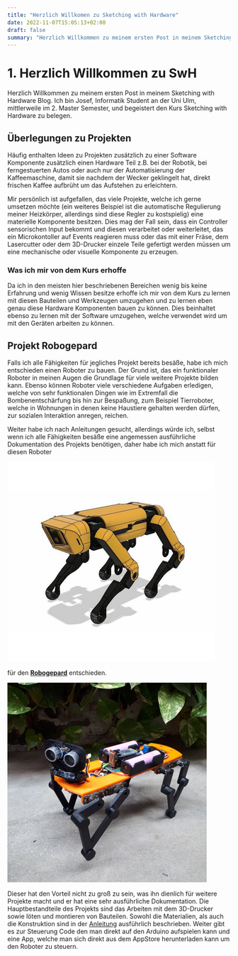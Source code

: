```yaml
---
title: "Herzlich Willkomen zu Sketching with Hardware"
date: 2022-11-07T15:05:13+02:00
draft: false
summary: "Herzlich Willkommen zu meinem ersten Post in meinem Sketching with Hardware Blog. In diesem Post erkläre ich, wieso ich im Kurs SwH bin und was ich mir davon erhoffe. Ebenso gehe ich kurz auf ein Projekt ein, welches ich gerne verfolgen würde, wenn ich den Kurs abgeschlossen habe."
---
```

# 1. Herzlich Willkommen zu SwH
Herzlich Willkommen zu meinem ersten Post in meinem Sketching with Hardware Blog.
Ich bin Josef, Informatik Student an der Uni Ulm, mittlerweile im 2. Master Semester, und begeistert den Kurs Sketching with Hardware zu belegen.

## Überlegungen zu Projekten

Häufig enthalten Ideen zu Projekten zusätzlich zu einer Software Komponente zusätzlich einen Hardware Teil z.B. bei der Robotik, bei ferngestuerten Autos oder auch nur der Automatisierung der Kaffeemaschine, damit sie nachdem der Wecker geklingelt hat, direkt frischen Kaffee aufbrüht um das Aufstehen zu erleichtern.

Mir persönlich ist aufgefallen, das viele Projekte, welche ich gerne umsetzen möchte (ein weiteres Beispiel ist die automatische Regulierung meiner Heizkörper, allerdings sind diese Regler zu kostspielig) eine materielle Komponente besitzen. Dies mag der Fall sein, dass ein Controller sensorischen Input bekommt und diesen verarbeitet oder weiterleitet, das ein Microkontoller auf Events reagieren muss oder das mit einer Fräse, dem Lasercutter oder dem 3D-Drucker einzele Teile gefertigt werden müssen um eine mechanische oder visuelle Komponente zu erzeugen.

### Was ich mir von dem Kurs erhoffe

Da ich in den meisten hier beschriebenen Bereichen wenig bis keine Erfahrung und wenig Wissen besitze erhoffe ich mir von dem Kurs zu lernen mit diesen Bauteilen und Werkzeugen umzugehen und zu lernen eben genau diese Hardware Komponenten bauen zu können. Dies beinhaltet ebenso zu lernen mit der Software umzugehen, welche verwendet wird um mit den Geräten arbeiten zu können.

## Projekt Robogepard

Falls ich alle Fähigkeiten für jegliches Projekt bereits besäße, habe ich mich entschieden einen Roboter zu bauen. Der Grund ist, das ein funktionaler Roboter in meinen Augen die Grundlage für viele weitere Projekte bilden kann. Ebenso können Roboter viele verschiedene Aufgaben erledigen, welche von sehr funktionalen Dingen wie im Extremfall die Bombenentschärfung bis hin zur Bespaßung, zum Beispiel Tierroboter, welche in Wohnungen in denen keine Haustiere gehalten werden dürfen, zur sozialen Interaktion anregen, reichen.

Weiter habe ich nach Anleitungen gesucht, allerdings würde ich, selbst wenn ich alle Fähigkeiten besäße eine angemessen ausführliche Dokumentation des Projekts benötigen, daher habe ich mich anstatt  für diesen Roboter

![Robohund](Robohund.png "Robohund")

für den **[Robogepard](https://www.instructables.com/Baby-MIT-Cheetah-Robot-V2-Autonomous-and-RC/)** entschieden.

![Robogepard](Roboleopard.png)

Dieser hat den Vorteil nicht zu groß zu sein, was ihn dienlich für weitere Projekte macht und er hat eine sehr ausführliche Dokumentation. Die Hauptbestandteile des Projekts sind das Arbeiten mit dem 3D-Drucker sowie löten und montieren von Bauteilen.
Sowohl die Materialien, als auch die Konstruktion sind in der [Anleitung](https://www.instructables.com/Baby-MIT-Cheetah-Robot-V2-Autonomous-and-RC/) ausführlich beschrieben.
Weiter gibt es zur Steuerung Code den man direkt auf den Arduino aufspielen kann und eine App, welche man sich direkt aus dem AppStore herunterladen kann um den Roboter zu steuern.
